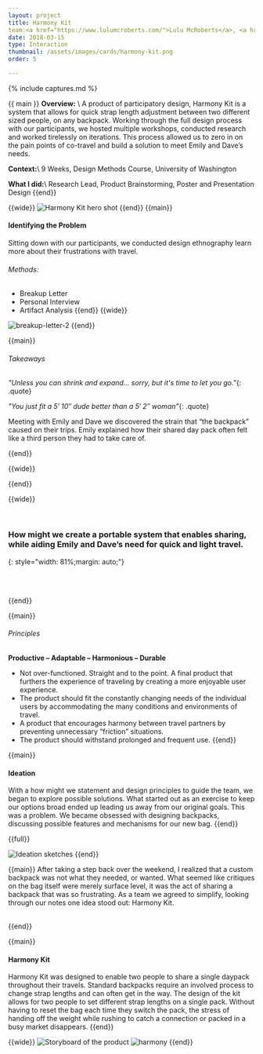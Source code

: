```yaml
---
layout: project
title: Harmony Kit
team:<a href="https://www.lulumcroberts.com/">Lulu McRoberts</a>, <a href="https://brys-fleming-henning.webflow.io/">Brys Fleming-Henning</a>, and <a href="https://lukeraddue.me/">Luke Raddue</a>
date: 2018-03-15
type: Interaction
thumbnail: /assets/images/cards/harmony-kit.png
order: 5

---
```

{% include captures.md %}

{{ main }}
**Overview:** \\
A product of participatory design, Harmony Kit is a system that allows for quick strap length adjustment between two different sized people, on any backpack. Working through the full design process with our participants, we hosted multiple workshops, conducted research and worked tirelessly on iterations. This process allowed us to zero in on the pain points of co-travel and build a solution to meet Emily and Dave’s needs.

**Context:**\\
9 Weeks, Design Methods Course, University of Washington

**What I did:**\\
Research Lead, Product Brainstorming, Poster and Presentation Design
{{end}}

{{wide}}
![Harmony Kit hero shot](/assets/images/projects/harmony-kit/hero.png)
{{end}}
{{main}}
#### Identifying the Problem
Sitting down with our participants, we conducted design ethnography learn more about their frustrations with travel.

###### Methods:
- Breakup Letter
- Personal Interview
- Artifact Analysis
{{end}}
{{wide}}

![breakup-letter-2](/assets/images/projects/harmony-kit/breakup-letter-2.jpg)
{{end}}

{{main}}
###### Takeaways
*"Unless you can shrink and expand... sorry, but it's time to let you go."*{: .quote}

*"You just fit a 5′ 10″ dude better than a 5′ 2″ woman"*{: .quote}

Meeting with Emily and Dave we discovered the strain that “the backpack” caused on their trips. Emily explained how their shared day pack often felt like a third person they had to take care of.

{{end}}

{{wide}}

{{end}}

{{wide}}


<br/>

### How might we create a portable system that enables sharing, while aiding Emily and Dave’s need for quick and light travel.
{: style="width: 81%;margin: auto;"}

<br/>
<br/>

{{end}}

{{main}}

###### Principles
**Productive – Adaptable – Harmonious – Durable**
- Not over-functioned. Straight and to the point. A final product that furthers the experience of traveling by creating a more enjoyable user experience.
- The product should fit the constantly changing needs of the individual users by accommodating the many conditions and environments of travel.
- A product that encourages harmony between travel partners by preventing unnecessary “friction” situations.
- The product should withstand prolonged and frequent use.
{{end}}


{{main}}
#### Ideation
With a how might we statement and design principles to guide the team, we began to explore possible solutions. What started out as an exercise to keep our options broad ended up leading us away from our original goals. This was a problem. We became obsessed with designing backpacks, discussing possible features and mechanisms for our new bag.
{{end}}

{{full}}

![Ideation sketches](/assets/images/projects/harmony-kit/ideas-cropped.png)
{{end}}

{{main}}
After taking a step back over the weekend, I realized that a custom backpack was not what they needed, or wanted. What seemed like critiques on the bag itself were merely surface level, it was the act of sharing a backpack that was so frustrating. As a team we agreed to simplify, looking through our notes one idea stood out: Harmony Kit.

<br/>
{{end}}

{{main}}
#### Harmony Kit
Harmony Kit was designed to enable two people to share a single daypack throughout their travels. Standard backpacks require an involved process to change strap lengths and can often get in the way. The design of the kit allows for two people to set different strap lengths on a single pack. Without having to reset the bag each time they switch the pack, the stress of handing off the weight while rushing to catch a connection or packed in a busy market disappears.
{{end}}

{{wide}}
![Storyboard of the product](/assets/images/projects/harmony-kit/storyboard.png)
![harmony](/assets/images/projects/harmony-kit/harmony.gif)
{{end}}
